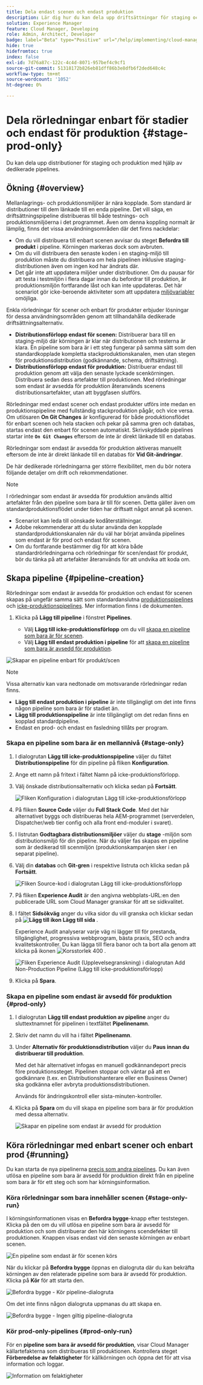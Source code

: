 ```yaml
---
title: Dela endast scenen och endast produktion
description: Lär dig hur du kan dela upp driftsättningar för staging och produktion med dedikerade pipelines.
solution: Experience Manager
feature: Cloud Manager, Developing
role: Admin, Architect, Developer
badge: label="Beta" type="Positive" url="/help/implementing/cloud-manager/release-notes/current.md#staging-production-only-pipelines"
hide: true
hidefromtoc: true
index: false
exl-id: 7d76a87c-122c-4c4d-8071-957bef4c9cf1
source-git-commit: 51318172b826eb81dff86b3e8dfb6f2ded648c4c
workflow-type: tm+mt
source-wordcount: '1052'
ht-degree: 0%

---
```


# Dela rörledningar enbart för stadier och endast för produktion {#stage-prod-only}

Du kan dela upp distributioner för staging och produktion med hjälp av dedikerade pipelines.

## Ökning {#overview}

Mellanlagrings- och produktionsmiljöer är nära kopplade. Som standard är distributioner till dem länkade till en enda pipeline. Det vill säga, en driftsättningspipeline distribueras till både testnings- och produktionsmiljöerna i det programmet. Även om denna koppling normalt är lämplig, finns det vissa användningsområden där det finns nackdelar:

* Om du vill distribuera till enbart scenen avvisar du steget **Befordra till produkt** i pipeline. Körningen markeras dock som avbruten.
* Om du vill distribuera den senaste koden i en staging-miljö till produktion måste du distribuera om hela pipelinen inklusive staging-distributionen även om ingen kod har ändrats där.
* Det går inte att uppdatera miljöer under distributioner. Om du pausar för att testa i testmiljön i flera dagar innan du befordrar till produktion, är produktionsmiljön fortfarande låst och kan inte uppdateras. Det här scenariot gör icke-beroende aktiviteter som att uppdatera [miljövariabler](/help/implementing/cloud-manager/environment-variables.md) omöjliga.

Enkla rörledningar för scener och enbart för produkter erbjuder lösningar för dessa användningsområden genom att tillhandahålla dedikerade driftsättningsalternativ.

* **Distributionsförlopp endast för scenen:** Distribuerar bara till en staging-miljö där körningen är klar när distributionen och testerna är klara. En pipeline som bara är i ett steg fungerar på samma sätt som den standardkopplade kompletta stackproduktionskanalen, men utan stegen för produktionsdistribution (godkännande, schema, driftsättning).
* **Distributionsförlopp endast för produktion:** Distribuerar endast till produktion genom att välja den senaste lyckade scenkörningen. Distribuera sedan dess artefakter till produktionen. Med rörledningar som endast är avsedda för produktion återanvänds scenens distributionsartefakter, utan att byggfasen slutförs.

Rörledningar med endast scener och endast produkter utförs inte medan en produktionspipeline med fullständig stackproduktion pågår, och vice versa. Om utlösaren **On Git Changes** är konfigurerad för både produktionsflödet för enbart scenen och hela stacken och pekar på samma gren och databas, startas endast den enbart för scenen automatiskt. Skrivskyddade pipelines startar inte **`On Git Changes`** eftersom de inte är direkt länkade till en databas.

Rörledningar som endast är avsedda för produktion aktiveras manuellt eftersom de inte är direkt länkade till en databas för **Vid Git-ändringar**.

De här dedikerade rörledningarna ger större flexibilitet, men du bör notera följande detaljer om drift och rekommendationer.

>[!NOTE]
>
>I rörledningar som endast är avsedda för produktion används alltid artefakter från den pipeline som bara är till för scenen. Detta gäller även om standardproduktionsflödet under tiden har driftsatt något annat på scenen.
>
>* Scenariot kan leda till oönskade kodåterställningar.
>* Adobe rekommenderar att du slutar använda den kopplade standardproduktionskanalen när du väl har börjat använda pipelines som endast är för prod och endast för scenen.
>* Om du fortfarande bestämmer dig för att köra både standardrörledningarna och rörledningar för scen/endast för produkt, bör du tänka på att artefakter återanvänds för att undvika att koda om.

## Skapa pipeline {#pipeline-creation}

Rörledningar som endast är avsedda för produktion och endast för scenen skapas på ungefär samma sätt som standardanslutna [produktionspipelines](/help/implementing/cloud-manager/configuring-pipelines/configuring-production-pipelines.md) och [icke-produktionspipelines](/help/implementing/cloud-manager/configuring-pipelines/configuring-non-production-pipelines.md). Mer information finns i de dokumenten.

1. Klicka på **Lägg till pipeline** i fönstret **Pipelines**.

   * Välj **Lägg till icke-produktionsförlopp** om du vill [skapa en pipeline som bara är för scenen](#stage-only).
   * Välj **Lägg till endast produktion i pipeline** för att [skapa en pipeline som bara är avsedd för produktion](#prod-only).

![Skapar en pipeline enbart för produkt/scen](/help/implementing/cloud-manager/configuring-pipelines/assets/prod-stage-pipeline.png)

>[!NOTE]
>
>Vissa alternativ kan vara nedtonade om motsvarande rörledningar redan finns.
>
>* **Lägg till endast produktion i pipeline** är inte tillgängligt om det inte finns någon pipeline som bara är för stadiet än.
>* **Lägg till produktionspipeline** är inte tillgängligt om det redan finns en kopplad standardpipeline.
>* Endast en prod- och endast en fasledning tillåts per program.

### Skapa en pipeline som bara är en mellannivå {#stage-only}

1. I dialogrutan **Lägg till icke-produktionspipeline** väljer du fältet **Distributionspipeline** för din pipeline på fliken **Konfiguration**.
1. Ange ett namn på fritext i fältet Namn på icke-produktionsförlopp.
1. Välj önskade distributionsalternativ och klicka sedan på **Fortsätt**.

   ![Fliken Konfiguration i dialogrutan Lägg till icke-produktionsförlopp](/help/implementing/cloud-manager/configuring-pipelines/assets/add-non-prod-pipeline-1.png)

1. På fliken **Source Code** väljer du **Full Stack Code**. Med det här alternativet byggs och distribueras hela AEM-programmet (serverdelen, Dispatcher/web tier config och alla front end-moduler i svaret).

1. I listrutan **Godtagbara distributionsmiljöer** väljer du **stage** -miljön som distributionsmiljö för din pipeline. När du väljer fas skapas en pipeline som är dedikerad till scenmiljön (produktionskampanjen sker i en separat pipeline).

1. Välj din **databas** och **Git-gren** i respektive listruta och klicka sedan på **Fortsätt**.

   ![Fliken Source-kod i dialogrutan Lägg till icke-produktionsförlopp](/help/implementing/cloud-manager/configuring-pipelines/assets/add-non-prod-pipeline-2.png)

1. På fliken **Experience Audit** är den angivna webbplats-URL:en den publicerade URL som Cloud Manager granskar för att se sidkvalitet.

1. I fältet **Sidsökväg** anger du vilka sidor du vill granska och klickar sedan på **![Lägg till ikon](https://spectrum.adobe.com/static/icons/workflow_18/Smock_Add_18_N.svg) Lägg till sida** .

   Experience Audit analyserar varje väg ni lägger till för prestanda, tillgänglighet, progressiva webbprogram, bästa praxis, SEO och andra kvalitetskontroller. Du kan lägga till flera banor och ta bort alla genom att klicka på ikonen ![Korsstorlek 400](https://spectrum.adobe.com/static/icons/ui_18/CrossSize400.svg) .

   ![Fliken Experience Audit (Upplevelsegranskning) i dialogrutan Add Non-Production Pipeline (Lägg till icke-produktionsförlopp)](/help/implementing/cloud-manager/configuring-pipelines/assets/add-non-prod-pipeline-3.png)

1. Klicka på **Spara**.


### Skapa en pipeline som endast är avsedd för produktion {#prod-only}

1. I dialogrutan **Lägg till endast produktion av pipeline** anger du sluttextnamnet för pipelinen i textfältet **Pipelinenamn**.
1. Skriv det namn du vill ha i fältet **Pipelinenamn**.
1. Under **Alternativ för produktionsdistribution** väljer du **Paus innan du distribuerar till produktion**.

   Med det här alternativet infogas en manuell godkännandeport precis före produktionssteget. Pipelinen stoppar och väntar på att en godkännare (t.ex. en Distributionshanterare eller en Business Owner) ska godkänna eller avbryta produktionsdistributionen.

   Används för ändringskontroll eller sista-minuten-kontroller.

1. Klicka på **Spara** om du vill skapa en pipeline som bara är för produktion med dessa alternativ.

   ![Skapar en pipeline som endast är avsedd för produktion](/help/implementing/cloud-manager/configuring-pipelines/assets/add-production-only-pipeline.png)

## Köra rörledningar med enbart scener och enbart prod {#running}

Du kan starta de nya pipelinerna [precis som andra pipelines](/help/implementing/cloud-manager/configuring-pipelines/managing-pipelines.md#running-pipelines). Du kan även utlösa en pipeline som bara är avsedd för produktion direkt från en pipeline som bara är för ett steg och som har körningsinformation.

<!-- * Stage-only and prod-only pipelines offer a new [emergency mode](#emergency-mode) to skip testing.
Prod-only pipeline run can be triggered directly from the execution details of a [stage-only pipeline](#stage-only-run).


### Emergency Mode {#emergency-mode}

When starting production-only and staging-online pipelines, you are prompted to confirm the start and how it starts.

* **Normal Mode** is a standard run and includes stage testing steps.
* **Emergency Mode** skips stage testing steps.

![Emergency Mode](/help/assets/configure-pipelines/emergency-mode.png) -->

### Köra rörledningar som bara innehåller scenen {#stage-only-run}

I körningsinformationen visas en **Befordra bygge**-knapp efter teststegen. Klicka på den om du vill utlösa en pipeline som bara är avsedd för produktion och som distribuerar den här körningens scendefekter till produktionen. Knappen visas endast vid den senaste körningen av enbart scenen.

![En pipeline som endast är för scenen körs](/help/implementing/cloud-manager/configuring-pipelines/assets/stage-only-pipelines-run.png)

När du klickar på **Befordra bygge** öppnas en dialogruta där du kan bekräfta körningen av den relaterade pipeline som bara är avsedd för produktion. Klicka på **Kör** för att starta den.

![Befordra bygge - Kör pipeline-dialogruta](/help/implementing/cloud-manager/configuring-pipelines/assets/promote-build-run.png)

Om det inte finns någon dialogruta uppmanas du att skapa en.

![Befordra bygge - Ingen giltig pipeline-dialogruta](/help/implementing/cloud-manager/configuring-pipelines/assets/promote-build-no-valid-pipeline.png)


### Kör prod-only-pipelines {#prod-only-run}

För en **pipeline som bara är avsedd för produktion**, visar Cloud Manager källartefakterna som distribueras till produktionen. Kontrollera steget **Förberedelse av felaktigheter** för källkörningen och öppna det för att visa information och loggar.


![Information om felaktigheter](/help/implementing/cloud-manager/configuring-pipelines/assets/prod-only-pipelines-run.png)
